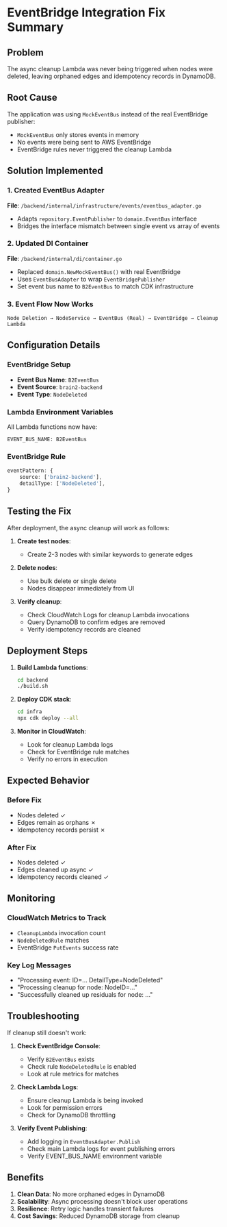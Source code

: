 # EventBridge Integration Fix Summary

## Problem
The async cleanup Lambda was never being triggered when nodes were deleted, leaving orphaned edges and idempotency records in DynamoDB.

## Root Cause
The application was using `MockEventBus` instead of the real EventBridge publisher:
- `MockEventBus` only stores events in memory
- No events were being sent to AWS EventBridge
- EventBridge rules never triggered the cleanup Lambda

## Solution Implemented

### 1. Created EventBus Adapter
**File**: `/backend/internal/infrastructure/events/eventbus_adapter.go`
- Adapts `repository.EventPublisher` to `domain.EventBus` interface
- Bridges the interface mismatch between single event vs array of events

### 2. Updated DI Container
**File**: `/backend/internal/di/container.go`
- Replaced `domain.NewMockEventBus()` with real EventBridge
- Uses `EventBusAdapter` to wrap `EventBridgePublisher`
- Set event bus name to `B2EventBus` to match CDK infrastructure

### 3. Event Flow Now Works
```
Node Deletion → NodeService → EventBus (Real) → EventBridge → Cleanup Lambda
```

## Configuration Details

### EventBridge Setup
- **Event Bus Name**: `B2EventBus`
- **Event Source**: `brain2-backend`
- **Event Type**: `NodeDeleted`

### Lambda Environment Variables
All Lambda functions now have:
```
EVENT_BUS_NAME: B2EventBus
```

### EventBridge Rule
```typescript
eventPattern: {
    source: ['brain2-backend'],
    detailType: ['NodeDeleted'],
}
```

## Testing the Fix

After deployment, the async cleanup will work as follows:

1. **Create test nodes**:
   - Create 2-3 nodes with similar keywords to generate edges

2. **Delete nodes**:
   - Use bulk delete or single delete
   - Nodes disappear immediately from UI

3. **Verify cleanup**:
   - Check CloudWatch Logs for cleanup Lambda invocations
   - Query DynamoDB to confirm edges are removed
   - Verify idempotency records are cleaned

## Deployment Steps

1. **Build Lambda functions**:
   ```bash
   cd backend
   ./build.sh
   ```

2. **Deploy CDK stack**:
   ```bash
   cd infra
   npx cdk deploy --all
   ```

3. **Monitor in CloudWatch**:
   - Look for cleanup Lambda logs
   - Check for EventBridge rule matches
   - Verify no errors in execution

## Expected Behavior

### Before Fix
- Nodes deleted ✓
- Edges remain as orphans ✗
- Idempotency records persist ✗

### After Fix
- Nodes deleted ✓
- Edges cleaned up async ✓
- Idempotency records cleaned ✓

## Monitoring

### CloudWatch Metrics to Track
- `CleanupLambda` invocation count
- `NodeDeletedRule` matches
- EventBridge `PutEvents` success rate

### Key Log Messages
- "Processing event: ID=... DetailType=NodeDeleted"
- "Processing cleanup for node: NodeID=..."
- "Successfully cleaned up residuals for node: ..."

## Troubleshooting

If cleanup still doesn't work:

1. **Check EventBridge Console**:
   - Verify `B2EventBus` exists
   - Check rule `NodeDeletedRule` is enabled
   - Look at rule metrics for matches

2. **Check Lambda Logs**:
   - Ensure cleanup Lambda is being invoked
   - Look for permission errors
   - Check for DynamoDB throttling

3. **Verify Event Publishing**:
   - Add logging in `EventBusAdapter.Publish`
   - Check main Lambda logs for event publishing errors
   - Verify EVENT_BUS_NAME environment variable

## Benefits

1. **Clean Data**: No more orphaned edges in DynamoDB
2. **Scalability**: Async processing doesn't block user operations
3. **Resilience**: Retry logic handles transient failures
4. **Cost Savings**: Reduced DynamoDB storage from cleanup